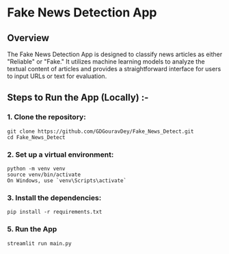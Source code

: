 # Fake News Detection App

## Overview

The Fake News Detection App is designed to classify news articles as either "Reliable" or "Fake." It utilizes machine learning models to analyze the textual content of articles and provides a straightforward interface for users to input URLs or text for evaluation.

## Steps to Run the App (Locally) :-

### 1. Clone the repository:
```
git clone https://github.com/GDGouravDey/Fake_News_Detect.git
cd Fake_News_Detect
```
### 2. Set up a virtual environment:
```
python -m venv venv
source venv/bin/activate
On Windows, use `venv\Scripts\activate`
```
### 3. Install the dependencies:
```
pip install -r requirements.txt
```
### 5. Run the App
```
streamlit run main.py
```



 

